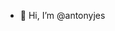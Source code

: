 - 👋 Hi, I’m @antonyjes

<!---
antonyjes/antonyjes is a ✨ special ✨ repository because its `README.md` (this file) appears on your GitHub profile.
You can click the Preview link to take a look at your changes.
--->
